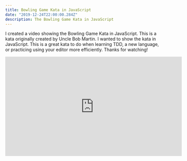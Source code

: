 ```yaml
---
title: Bowling Game Kata in JavaScript
date: "2019-12-24T22:00:00.284Z"
description: The Bowling Game Kata in JavaScript
---
```


I created a video showing the Bowling Game Kata in JavaScript. This is a kata originally created by Uncle Bob Martin. I wanted to show the kata in JavaScript. This is a great kata to do when learning TDD, a new language, or practicing using your editor more efficiently. Thanks for watching!

<iframe width="560" height="315" src="https://www.youtube.com/embed/brahHchaegc" frameborder="0" allow="accelerometer; autoplay; encrypted-media; gyroscope; picture-in-picture" allowfullscreen></iframe>
